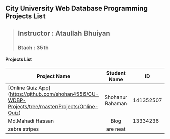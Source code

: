 **City University Web Database Programming Projects List**
------------------------------
> ## Instructor : Ataullah Bhuiyan
> ### Btach : 35th
 
#### Projects List


| Project Name        |              Student Name      |     ID       |
| -------------       |              :-------------:   | -------------|
| [Online Quiz App] (https://github.com/shohan4556/CU-WDBP-Projects/tree/master/Projects/Online-Quiz)     | Shohanur Rahaman       | 141352507
| Md.Mahadi  Hassan   | Blog                   | 13334236
| zebra stripes       | are neat               |